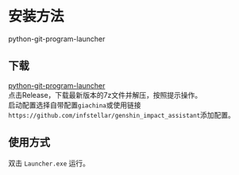 # 安装方法

python-git-program-launcher

## 下载

[python-git-program-launcher](https://github.com/infstellar/python-git-program-launcher)\
点击Release，下载最新版本的7z文件并解压，按照提示操作。\
启动配置选择自带配置`giachina`或使用链接`https://github.com/infstellar/genshin_impact_assistant`添加配置。

## 使用方式

双击 `Launcher.exe` 运行。
